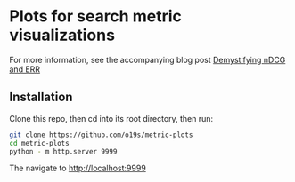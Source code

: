 # Plots for search metric visualizations

For more information, see the accompanying blog post [Demystifying nDCG and ERR](https://opensourceconnections.com/blog/2019/12/09/demystifying-ndcg-and-err/)

## Installation

Clone this repo, then cd into its root directory, then run:

```bash
git clone https://github.com/o19s/metric-plots
cd metric-plots
python - m http.server 9999
```

The navigate to [http://localhost:9999](http://localhost:9999)